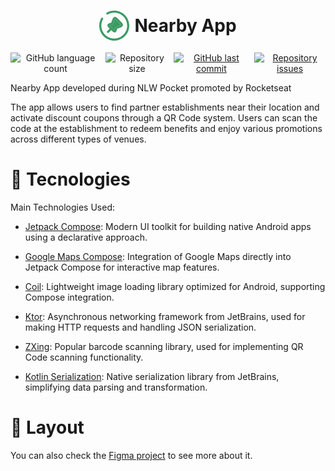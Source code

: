 
<h1 style="display: flex; align-items: center; justify-content: center; gap: 0.5rem">
  <svg xmlns="http://www.w3.org/2000/svg" width="48" height="48">
    <path d="M12.768,32.863C12.454,33.178 12.278,33.604 12.278,34.048C12.279,34.492 12.456,34.918 12.77,35.232C13.085,35.546 13.511,35.722 13.955,35.722C14.399,35.721 14.825,35.544 15.139,35.23L12.768,32.863ZM20.332,30.03C20.492,29.876 20.619,29.691 20.707,29.486C20.795,29.282 20.841,29.062 20.843,28.84C20.844,28.618 20.802,28.397 20.718,28.191C20.673,28.083 20.618,27.98 20.552,27.884C20.493,27.798 20.426,27.716 20.351,27.642C20.278,27.568 20.197,27.501 20.111,27.443C20.014,27.377 19.911,27.321 19.801,27.276C19.596,27.192 19.375,27.15 19.153,27.152C18.93,27.154 18.711,27.2 18.507,27.288C18.302,27.376 18.118,27.504 17.963,27.664L20.332,30.03ZM28.385,16.197L28.387,16.199L31.825,19.642L34.194,17.276L30.756,13.831L28.385,16.197ZM22.66,29.994L20.552,27.884L20.111,27.443L18.061,25.391L18.06,25.392L15.695,27.757L20.289,32.356L22.66,29.994ZM30.742,24.659L28.601,25.462L29.506,27.87L29.78,28.597L31.919,27.793L30.742,24.659ZM22.594,19.423L23.37,17.302L23.369,17.302L20.225,16.15L19.45,18.269L22.594,19.423ZM18.691,23.018C19.423,22.817 20.205,22.627 20.85,22.163L18.894,19.446C18.85,19.477 18.778,19.521 17.8,19.792L18.691,23.018ZM19.45,18.271C19.102,19.222 19.048,19.294 19.015,19.334L21.564,21.506C22.078,20.901 22.332,20.138 22.594,19.423L19.45,18.271ZM20.85,22.163C21.113,21.972 21.351,21.753 21.564,21.506L19.015,19.334C18.979,19.376 18.939,19.413 18.894,19.446L20.85,22.163ZM28.601,25.467C27.891,25.733 27.132,25.992 26.532,26.509L28.724,29.041C28.764,29.008 28.836,28.956 29.78,28.599L29.506,27.87L28.601,25.467ZM28.271,30.251C28.539,29.278 28.586,29.202 28.617,29.16L25.895,27.208C25.433,27.853 25.243,28.63 25.043,29.363L28.271,30.251ZM26.532,26.509C26.293,26.716 26.08,26.95 25.896,27.207L25.895,27.208L28.617,29.16C28.649,29.116 28.683,29.076 28.724,29.041L26.532,26.509ZM18.064,25.395L18.06,25.392C17.326,24.657 16.88,24.205 16.599,23.855C16.553,23.797 16.517,23.748 16.49,23.709C16.35,23.507 16.429,23.545 16.429,23.719L13.081,23.741C13.087,24.677 13.554,25.406 13.98,25.94C14.405,26.476 15.018,27.083 15.695,27.762L18.064,25.395ZM17.8,19.792C16.878,20.046 16.045,20.272 15.409,20.528C14.775,20.781 14.009,21.183 13.54,21.995L16.443,23.667C16.355,23.819 16.269,23.814 16.49,23.709C16.533,23.688 16.588,23.664 16.657,23.636C17.075,23.469 17.686,23.297 18.689,23.02L17.8,19.792ZM16.429,23.719C16.429,23.701 16.434,23.684 16.443,23.667L13.54,21.995C13.236,22.525 13.078,23.13 13.081,23.741L16.429,23.719ZM20.292,32.363C20.973,33.044 21.584,33.66 22.122,34.091C22.658,34.518 23.395,34.989 24.337,34.991L24.344,31.642C24.52,31.642 24.558,31.721 24.353,31.577C24.314,31.55 24.267,31.515 24.21,31.47C23.855,31.189 23.402,30.736 22.66,29.994L20.292,32.363ZM25.043,29.363C24.766,30.372 24.592,30.992 24.424,31.414C24.397,31.481 24.373,31.535 24.353,31.577C24.244,31.805 24.236,31.715 24.391,31.626L26.049,34.538C26.869,34.069 27.277,33.299 27.532,32.662C27.789,32.022 28.016,31.182 28.271,30.251L25.043,29.363ZM24.337,34.991C24.94,34.991 25.529,34.835 26.049,34.538L24.391,31.626C24.377,31.635 24.36,31.642 24.344,31.642L24.337,34.991ZM31.825,19.642C33.031,20.848 33.799,21.627 34.259,22.245C34.475,22.538 34.56,22.714 34.591,22.808L34.605,22.866V22.873L37.878,23.58C38.163,22.25 37.607,21.14 36.949,20.252C36.308,19.385 35.324,18.407 34.194,17.278L31.825,19.642ZM31.919,27.793C33.415,27.233 34.714,26.75 35.656,26.228C36.623,25.692 37.59,24.911 37.878,23.58L34.605,22.873L34.602,22.879L34.564,22.924C34.405,23.075 34.225,23.201 34.029,23.299C33.359,23.674 32.339,24.058 30.742,24.659L31.919,27.793ZM30.753,13.831C29.617,12.692 28.633,11.703 27.762,11.058C26.871,10.395 25.755,9.834 24.417,10.129L25.139,13.395L25.156,13.398L25.201,13.411C25.406,13.494 25.597,13.607 25.768,13.746C26.389,14.208 27.17,14.983 28.385,16.202L28.387,16.199L30.753,13.831ZM23.368,17.305L23.369,17.302C23.962,15.689 24.344,14.661 24.714,13.98C24.819,13.769 24.957,13.575 25.123,13.406L25.134,13.4H25.139L24.417,10.129C23.08,10.424 22.303,11.402 21.772,12.38C21.256,13.331 20.778,14.643 20.225,16.155L23.368,17.305ZM15.139,35.234L20.332,30.03L17.963,27.666L12.768,32.863L15.139,35.234Z" fill="#3B9B62"></path>
    <path d="M23.997,3.349C20.373,3.343 16.812,4.296 13.676,6.111C12.875,6.574 11.851,6.301 11.388,5.5C10.925,4.7 11.198,3.676 11.999,3.212C15.646,1.102 19.787,-0.007 24.001,0C37.256,0.001 48,10.745 48,24C48,37.255 37.255,48 24,48C10.745,48 0,37.255 0,24C0,19.633 1.169,15.529 3.212,11.998C3.676,11.198 4.7,10.925 5.5,11.388C6.301,11.851 6.574,12.876 6.111,13.676C4.355,16.709 3.349,20.236 3.349,24C3.349,35.406 12.594,44.651 24,44.651C35.406,44.651 44.651,35.406 44.651,24C44.651,12.594 35.406,3.349 24,3.349L23.997,3.349Z" fill="#3B9B62" fill-rule="evenOdd"></path>
    <path d="M29.506,27.87L29.78,28.597L28.601,25.462L30.742,24.659C32.339,24.058 33.359,23.674 34.029,23.299C34.225,23.201 34.405,23.075 34.564,22.924L34.602,22.879L34.605,22.873V22.866L34.591,22.808C34.56,22.714 34.475,22.538 34.259,22.245C33.799,21.627 33.031,20.848 31.825,19.642L28.387,16.199L28.385,16.202C27.17,14.983 26.389,14.208 25.768,13.746C25.597,13.607 25.406,13.494 25.201,13.411L25.156,13.398L25.139,13.395L24.417,10.129L25.139,13.4H25.134L25.123,13.406C24.957,13.575 24.819,13.769 24.714,13.98C24.344,14.661 23.962,15.689 23.369,17.302L23.37,17.302L22.594,19.423C22.332,20.138 22.078,20.901 21.564,21.506C21.351,21.753 21.113,21.972 20.85,22.163C20.205,22.627 19.423,22.817 18.691,23.018L17.8,19.792L18.689,23.02C17.686,23.297 17.075,23.469 16.657,23.636C16.588,23.664 16.533,23.688 16.49,23.709C16.517,23.748 16.553,23.797 16.599,23.855C16.88,24.205 17.326,24.657 18.06,25.392L18.061,25.391L18.064,25.393L20.111,27.443C20.197,27.501 20.278,27.568 20.351,27.642C20.426,27.716 20.493,27.798 20.552,27.884L22.66,29.994C23.402,30.736 23.855,31.189 24.21,31.47C24.267,31.515 24.314,31.55 24.353,31.577C24.373,31.535 24.397,31.481 24.424,31.414C24.592,30.992 24.766,30.372 25.043,29.363C25.243,28.63 25.433,27.853 25.895,27.208L25.896,27.207C26.08,26.95 26.293,26.716 26.532,26.509C27.132,25.992 27.891,25.733 28.601,25.467L29.506,27.87Z" fill="#3B9B62"></path>
  </svg>
  Nearby App
</h1>

<p align="center" style="display: flex; align-items: center; justify-content: center; gap: 0.5rem">
  <img alt="GitHub language count" src="https://img.shields.io/github/languages/count/viniciuscosta110/Nearby-App">

  <img alt="Repository size" src="https://img.shields.io/github/repo-size/viniciuscosta110/Nearby-App">
  
  <a href="https://github.com/viniciuscosta110/Nearby-App/commits/main">
    <img alt="GitHub last commit" src="https://img.shields.io/github/last-commit/viniciuscosta110/Nearby-App">
  </a>

  <a href="https://github.com/viniciuscosta110/Nearby-App/issues">
    <img alt="Repository issues" src="https://img.shields.io/github/issues/viniciuscosta110/Nearby-App">
  </a>
</p>

Nearby App developed during NLW Pocket promoted by Rocketseat

The app allows users to find partner establishments near their location and activate discount coupons through a QR Code system. Users can scan the code at the establishment to redeem benefits and enjoy various promotions across different types of venues.

# :rocket: Tecnologies
Main Technologies Used:

- [Jetpack Compose](https://developer.android.com/compose): Modern UI toolkit for building native Android apps using a declarative approach.

- [Google Maps Compose](https://developers.google.com/maps/documentation/android-sdk/maps-compose?hl=pt-br): Integration of Google Maps directly into Jetpack Compose for interactive map features.

- [Coil](https://coil-kt.github.io/coil/compose/): Lightweight image loading library optimized for Android, supporting Compose integration.

- [Ktor](https://ktor.io/): Asynchronous networking framework from JetBrains, used for making HTTP requests and handling JSON serialization.

- [ZXing](https://github.com/zxing/zxing): Popular barcode scanning library, used for implementing QR Code scanning functionality.

- [Kotlin Serialization](https://kotlinlang.org/docs/serialization.html): Native serialization library from JetBrains, simplifying data parsing and transformation.

# 🔖 Layout
You can also check the [Figma project](https://www.figma.com/community/file/1448070647757721748/nlw-pocket-mobile-nearby) to see more about it.

